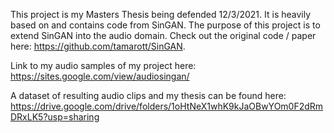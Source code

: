 This project is my Masters Thesis being defended 12/3/2021. It is heavily based on and contains code from SinGAN. The purpose of this project is to extend SinGAN into the audio domain. Check out the original code / paper here: https://github.com/tamarott/SinGAN.

Link to my audio samples of my project here: https://sites.google.com/view/audiosingan/

A dataset of resulting audio clips and my thesis can be found here: https://drive.google.com/drive/folders/1oHtNeX1whK9kJaOBwYOm0F2dRmDRxLK5?usp=sharing
